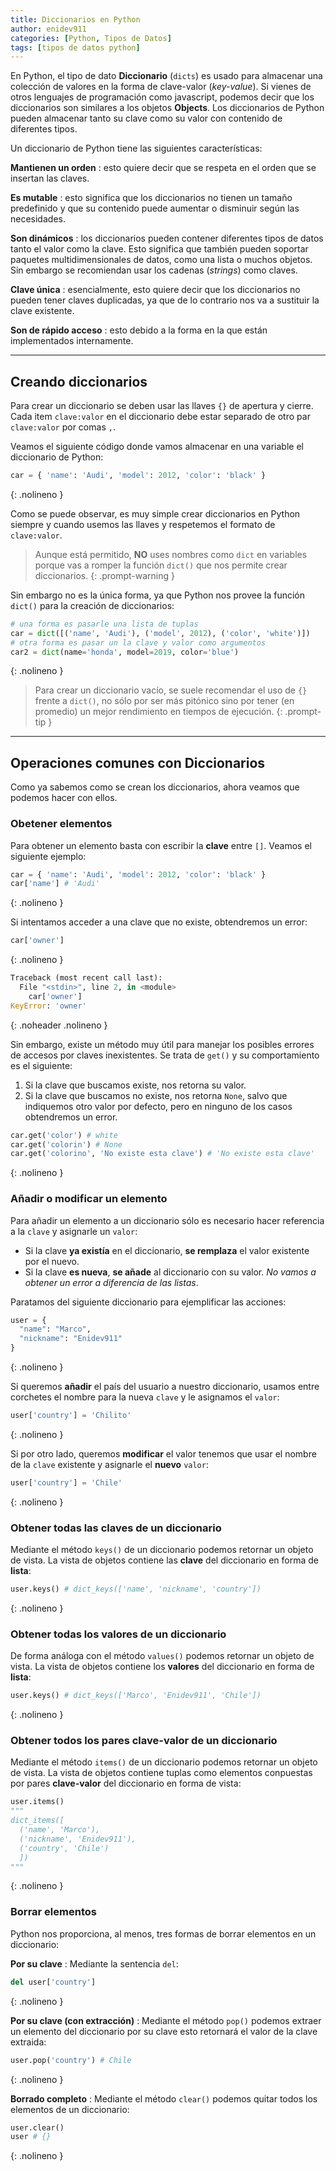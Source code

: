```yaml
---
title: Diccionarios en Python
author: enidev911
categories: [Python, Tipos de Datos]
tags: [tipos de datos python]
---
```


En Python, el tipo de dato **Diccionario** (`dicts`) es usado para almacenar una colección de valores en la forma de clave-valor (*key-value*). Si vienes de otros lenguajes de programación como javascript, podemos decir que los diccionarios son similares a los objetos **Objects**. Los diccionarios de Python pueden almacenar tanto su clave como su valor con contenido de diferentes tipos.

Un diccionario de Python tiene las siguientes características:

**Mantienen un orden**
: esto quiere decir que se respeta en el orden que se insertan las claves.

**Es mutable**
: esto significa que los diccionarios no tienen un tamaño predefinido y que su contenido puede aumentar o disminuir según las necesidades.

**Son dinámicos**
: los diccionarios pueden contener diferentes tipos de datos tanto el valor como la clave. Esto significa que también pueden soportar paquetes multidimensionales de datos, como una lista o muchos objetos. Sin embargo se recomiendan usar los cadenas (*strings*) como claves.

**Clave única**
: esencialmente, esto quiere decir que los diccionarios no pueden tener claves duplicadas, ya que de lo contrario nos va a sustituir la clave existente.

**Son de rápido acceso**
: esto debido a la forma en la que están implementados internamente.

---

## Creando diccionarios

Para crear un diccionario se deben usar las llaves `{}` de apertura y cierre. Cada item `clave:valor` en el diccionario debe estar separado de otro par `clave:valor` por comas `,`. 

Veamos el siguiente código donde vamos almacenar en una variable el diccionario de Python:

```python
car = { 'name': 'Audi', 'model': 2012, 'color': 'black' }
```
{: .nolineno }


Como se puede observar, es muy simple crear diccionarios en Python siempre y cuando usemos las llaves y respetemos el formato de `clave:valor`.

> Aunque está permitido, **NO** uses nombres como `dict` en variables porque vas a romper la función `dict()` que nos permite crear diccionarios.
{: .prompt-warning }

Sin embargo no es la única forma, ya que Python nos provee la función `dict()` para la creación de diccionarios:

```python
# una forma es pasarle una lista de tuplas
car = dict([('name', 'Audi'), ('model', 2012), ('color', 'white')])
# otra forma es pasar un la clave y valor como argumentos
car2 = dict(name='honda', model=2019, color='blue')
```
{: .nolineno }

> Para crear un diccionario vacío, se suele recomendar el uso de `{}` frente a `dict()`, no sólo por ser más pitónico sino por tener (en promedio) un mejor rendimiento en tiempos de ejecución.
{: .prompt-tip }


---

## Operaciones comunes con Diccionarios

Como ya sabemos como se crean los diccionarios, ahora veamos que podemos hacer con ellos.

### Obetener elementos

Para obtener un elemento basta con escribir la **clave** entre `[]`. Veamos el siguiente ejemplo:

```python
car = { 'name': 'Audi', 'model': 2012, 'color': 'black' }
car['name'] # 'Audi'
```
{: .nolineno }

Si intentamos acceder a una clave que no existe, obtendremos un error:

```py
car['owner']
```
{: .nolineno }

```python
Traceback (most recent call last):
  File "<stdin>", line 2, in <module>
    car['owner']
KeyError: 'owner'
```
{: .noheader .nolineno }

Sin embargo, existe un método muy útil para manejar los posibles errores de accesos por claves inexistentes. Se trata de `get()` y su comportamiento es el siguiente:

1. Si la clave que buscamos existe, nos retorna su valor.
2. Si la clave que buscamos no existe, nos retorna `None`, salvo que indiquemos otro valor por defecto, pero en ninguno de los casos obtendremos un error.

```python
car.get('color') # white
car.get('colorin') # None
car.get('colorino', 'No existe esta clave') # 'No existe esta clave'
```
{: .nolineno }

### Añadir o modificar un elemento

Para añadir un elemento a un diccionario sólo es necesario hacer referencia a la `clave` y asignarle un `valor`:

- Si la clave **ya existía** en el diccionario, **se remplaza** el valor existente por el nuevo.
- Si la clave **es nueva**, **se añade** al diccionario con su valor. *No vamos a obtener un error a diferencia de las listas*.

Paratamos del siguiente diccionario para ejemplificar las acciones:

```python
user = {
  "name": "Marco",
  "nickname": "Enidev911"
}
```
{: .nolineno }

Si queremos **añadir** el país del usuario a nuestro diccionario, usamos entre corchetes el nombre para la nueva `clave` y le asignamos el `valor`:

```python
user['country'] = 'Chilito'
```
{: .nolineno }


Si por otro lado, queremos **modificar** el valor tenemos que usar el nombre de la `clave` existente y asignarle el **nuevo** `valor`:

```python
user['country'] = 'Chile'
```
{: .nolineno }


### Obtener todas las claves de un diccionario

Mediante el método `keys()` de un diccionario podemos retornar un objeto de vista. La vista de objetos contiene las **clave** del diccionario en forma de **lista**:

```python
user.keys() # dict_keys(['name', 'nickname', 'country'])
```
{: .nolineno }

### Obtener todas los valores de un diccionario

De forma análoga con el método `values()` podemos retornar un objeto de vista. La vista de objetos contiene los **valores** del diccionario en forma de **lista**:

```python
user.keys() # dict_keys(['Marco', 'Enidev911', 'Chile'])
```
{: .nolineno }

### Obtener todos los pares **clave-valor** de un diccionario

Mediante el método `items()` de un diccionario podemos retornar un objeto de vista. La vista de objetos contiene tuplas como elementos conpuestas por pares **clave-valor** del diccionario en forma de vista:

```python
user.items() 
"""
dict_items([
  ('name', 'Marco'),
  ('nickname', 'Enidev911'),
  ('country', 'Chile')
  ])
"""
```
{: .nolineno }

### Borrar elementos

Python nos proporciona, al menos, tres formas de borrar elementos en un diccionario:

**Por su clave**
: Mediante la sentencia `del`:

```python
del user['country']
```
{: .nolineno }

**Por su clave (con extracción)**
: Mediante el método `pop()` podemos extraer un elemento del diccionario por su clave esto retornará el valor de la clave extraida:

```python
user.pop('country') # Chile
```
{: .nolineno }

**Borrado completo**
: Mediante el método `clear()` podemos quitar todos los elementos de un diccionario:

```python
user.clear()
user # {}
```
{: .nolineno }

